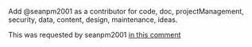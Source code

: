 Add @seanpm2001 as a contributor for code, doc, projectManagement, security, data, content, design, maintenance, ideas.

This was requested by seanpm2001 [in this comment](https://github.com/seanpm2001/SeansAudioDB/issues/33#issuecomment-1002830290)
